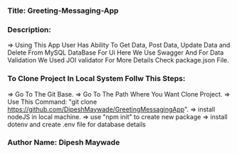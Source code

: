 ### Title: Greeting-Messaging-App

### Description:
=> Using This App User Has Ability To Get Data, Post Data, Update Data and Delete From MySQL DataBase For Ui Here We Use Swagger And For Data Validation We Used JOI validator For More Details Check package.json File.

### To Clone Project In Local System Follw This Steps:
=> Go To The Git Base.
=> Go To The Path Where You Want Clone Project.
=> Use This Command: "git clone https://github.com/DipeshMaywade/GreetingMessagingApp".
=> install nodeJS in local machine.
=> use "npm init" to create new package
=> install dotenv and create .env file for database details

### Author Name: Dipesh Maywade